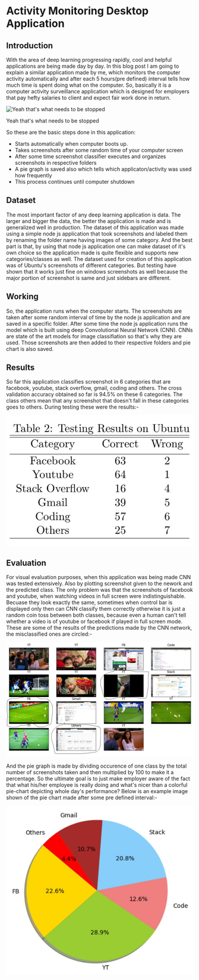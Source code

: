 # Activity Monitoring Desktop Application

## Introduction
With the area of deep learning progressing rapidly, cool and helpful applications are being made day by day. In this blog post 
I am going to explain a similar application made by me, which monitors the computer activity automatically and after each 5 hours(pre defined) interval
tells how much time is spent doing what on the computer. So, basically it is a computer activity surveillance application
which is designed for employers that pay hefty salaries to client and expect fair work done in return.

![Yeah that's what needs to be stopped](gid_made.gif)

Yeah that's what needs to be stopped

So these are the basic steps done in this application:

- Starts automatically when computer boots up.
- Takes screenshots after some random time of your computer screen
- After some time screenshot classifier executes and organizes screenshots in respective folders
- A pie graph is saved also which tells which applicaton/activity was used how frequently
- This process continues until computer shutdown

## Dataset
The most important factor of any deep learning application is data. The larger and bigger the data, the better the application
is made and is generalized well in production. The dataset of this application was made using a simple node js application that took screenshots and labeled them by renaming the folder name having images of some category. And the best part is that, by using that node js application one can make dataset of it's own choice so the application made is quite flexible and supports new categories/classes as well. The dataset used for creation of this application was of Ubuntu's screenshots of different categories.
But testing have shown that it works just fine on windows screenshots as well because the major portion of screenshot
is same and just sidebars are different.

## Working
So, the application runs when the computer starts. The screenshots are taken after some random interval of time by the node js application and are saved in a specific folder. After some time the node js application runs the model which is built using 
deep Convolutional Neural Network (CNN). CNNs are state of the art models for image classifiation so that's why they are used.
Those screenshots are then added to their respective folders and pie chart is also saved. 

## Results
So far this application classifies screenshot in 6 categories that are facebook, youtube, stack overflow, gmail, coding and others. The cross validation accuracy obtained so far is 94.5% on these 6 categories. The class others mean that
any screenshot that doesn't fall in these categories goes to others. During testing these were the results:-

![ Results ](pppp3.jpg)

## Evaluation
For visual evaluation purposes, when this application was being made CNN was tested extensively. Also by plotting screenshot
given to the nework and the predicted class. The only problem was that the screenshots of facebook and youtube, when watching
videos in full screen were indistinguishable. Becuase they look exactly the same, sometimes when control bar is displayed
only then can CNN classify them correctly otherwise it is just a random coin toss between both classes, because even a human
can't tell whether a video is of youtube or facebook if played in full screen mode. These are some of the results of the
predictions made by the CNN network, the misclassified ones are circled:-

![ Results ](pppp2.jpg)

And the pie graph is made by dividing occurence of one class by the total number of screenshots taken and then multiplied
by 100 to make it a percentage. So the ultimate goal is to just make employer aware of the fact that what his/her
employee is really doing and what's nicer than a colorful pie-chart depicting whole day's performance? Below is an example image shown of the pie chart made after some pre defined interval:-

![ Results ](pppp5.jpg)
